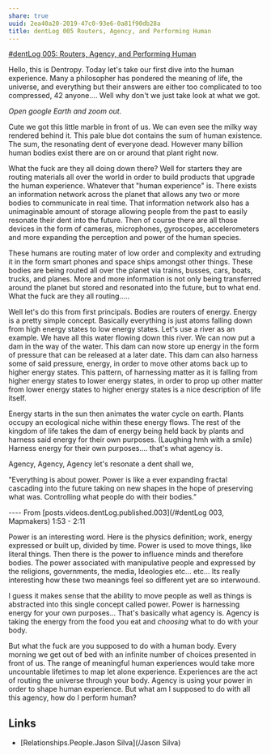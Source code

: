 ```yaml
---
share: true
uuid: 2ea40a20-2019-47c0-93e6-0a81f90db28a
title: dentLog 005 Routers, Agency, and Performing Human
---
```

[#dentLog 005: Routers, Agency, and Performing Human](https://odysee.com/@dentropicPortal:1/dentLog005:1)

Hello, this is Dentropy. Today let's take our first dive into the human experience. Many a philosopher has pondered the meaning of life, the universe, and everything but their answers are either too complicated to too compressed, 42 anyone.... Well why don't we just take look at what we got.

*Open google Earth and zoom out.*

Cute we got this little marble in front of us. We can even see the milky way rendered behind it. This pale blue dot contains the sum of human existence. The sum, the resonating dent of everyone dead. However many billion human bodies exist there are on or around that plant right now.

What the fuck are they all doing down there? Well for starters they are routing materials all over the world in order to build products that upgrade the human experience. Whatever that "human experience" is. There exists an information network across the planet that allows any two or more bodies to communicate in real time.  That information network also has a unimaginable amount of storage allowing people from the past to easily resonate their dent into the future. Then of course there are all those devices in the form of cameras, microphones, gyroscopes, accelerometers and more expanding the perception and power of the human species.

These humans are routing mater of low order and complexity and extruding it in the form smart phones and space ships amongst other things. These bodies are being routed all over the planet via trains, busses, cars, boats, trucks, and planes. More and more information is not only being transferred around the planet but stored and resonated into the future, but to what end. What the fuck are they all routing.....

Well let's do this from first principals. Bodies are routers of energy. Energy is a pretty simple concept. Basically everything is just atoms falling down from high energy states to low energy states. Let's use a river as an example. We have all this water flowing down this river. We can now put a dam in the way of the water. This dam can now store up energy in the form of pressure that can be released at a later date. This dam can also harness some of said pressure, energy, in order to move other atoms back up to higher energy states. This pattern, of harnessing matter as it is falling from higher energy states to lower energy states, in order to prop up other matter from lower energy states to higher energy states is a nice description of life itself.

Energy starts in the sun then animates the water cycle on earth. Plants occupy an ecological niche within these energy flows. The rest of the kingdom of life takes the dam of energy being held back by plants and harness said energy for their own purposes. (Laughing hmh with a smile) Harness energy for their own purposes.... that's what agency is.

Agency, Agency, Agency let's resonate a dent shall we, 

"Everything is about power. Power is like a ever expanding fractal cascading into the future taking on new shapes in the hope of preserving what was. Controlling what people do with their bodies."

---- From [posts.videos.dentLog.published.003](/#dentLog 003, Mapmakers) 1:53 -  2:11

Power is an interesting word. Here is the physics definition; work, energy expressed or built up, divided by time. Power is used to move things, like literal things. Then there is the power to influence minds and therefore bodies. The power associated with manipulative people and expressed by the religions, governments, the media, Ideologies etc... etc... Its really interesting how these two meanings feel so different yet are so interwound.

I guess it makes sense that the ability to move people as well as things is abstracted into this single concept called power. Power is harnessing energy for your own purposes... That's basically what agency is. Agency is taking the energy from the food you eat and *choosing* what to do with your body.

But what the fuck are you supposed to do with a human body. Every morning we get out of bed with an infinite number of choices presented in front of us. The range of meaningful human experiences would take more uncountable lifetimes to map let alone experience. Experiences are the act of routing the universe through your body. Agency is using your power in order to shape human experience. But what am I supposed to do with all this agency, how do I perform human?

## Links

* [Relationships.People.Jason Silva](/Jason Silva)

<!--

Name: 

dentLog005

Title:

#dentLog 005:  Routers, Agency, and Performing Human

Description:

#dentLog 005:  Routers, Agency, and Performing Human
https://wiki.ddaemon.org/notes/yCig73fghloyTnO1GZRX5.html

Tags:

Philosophy SelfHelp cringe
-->

<!-- 
* [Autumn River Sounds - Relaxing Nature Video - Sleep/ Relax/ Study - 9 Hours - HD 1080p - YouTube](https://www.youtube.com/watch?v=6uhRxK_EOm4)
* [Amazing flow of indravati dam - YouTube](https://www.youtube.com/watch?v=OcEEoaRWe3E)

ffmpeg -ss 00:01:55 -t 00:02:11 -i 2021-12-23\ 23-42-00.mkv -vcodec copy -acodec copy dentLog005.out.mkv
-->